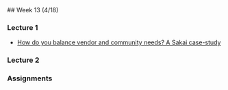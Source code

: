 <div class="week">

<div class="week_heading" markdown="1">
## Week 13 (4/18)
</div>

<div class="column_materials"  markdown="1">

### Lecture 1

- [How do you balance vendor and community needs? A Sakai case-study](https://www.youtube.com/watch?v=jSkDhmQ62xQ)


### Lecture 2


</div>

<div class="column_assign"  markdown="1">

### Assignments



</div>
</div>
